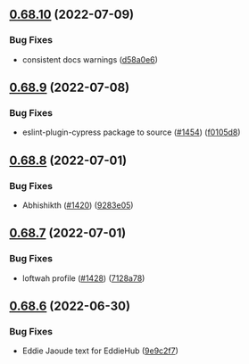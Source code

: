 ## [0.68.10](https://github.com/EddieHubCommunity/LinkFree/compare/v0.68.9...v0.68.10) (2022-07-09)


### Bug Fixes

* consistent docs warnings ([d58a0e6](https://github.com/EddieHubCommunity/LinkFree/commit/d58a0e6f8ee7610910434dbd0d1f359ba863ac1f))



## [0.68.9](https://github.com/EddieHubCommunity/LinkFree/compare/v0.68.8...v0.68.9) (2022-07-08)


### Bug Fixes

* eslint-plugin-cypress package to source ([#1454](https://github.com/EddieHubCommunity/LinkFree/issues/1454)) ([f0105d8](https://github.com/EddieHubCommunity/LinkFree/commit/f0105d81658b594a3b665dbc155baee2446ce119))



## [0.68.8](https://github.com/EddieHubCommunity/LinkFree/compare/v0.68.7...v0.68.8) (2022-07-01)


### Bug Fixes

* Abhishikth ([#1420](https://github.com/EddieHubCommunity/LinkFree/issues/1420)) ([9283e05](https://github.com/EddieHubCommunity/LinkFree/commit/9283e05bdbe27610b502639109a810f94294fa7a))



## [0.68.7](https://github.com/EddieHubCommunity/LinkFree/compare/v0.68.6...v0.68.7) (2022-07-01)


### Bug Fixes

* loftwah profile ([#1428](https://github.com/EddieHubCommunity/LinkFree/issues/1428)) ([7128a78](https://github.com/EddieHubCommunity/LinkFree/commit/7128a78a806b50342f6df285243e6bd33b46094d))



## [0.68.6](https://github.com/EddieHubCommunity/LinkFree/compare/v0.68.5...v0.68.6) (2022-06-30)


### Bug Fixes

* Eddie Jaoude text for EddieHub ([9e9c2f7](https://github.com/EddieHubCommunity/LinkFree/commit/9e9c2f70a36c8f77115565e4c53544034e0fe6bb))



